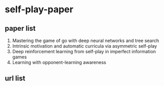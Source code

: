 # self-play-paper
## paper list
1. Mastering the game of go with deep neural networks and tree search
2. Intrinsic motivation and automatic curricula via asymmetric self-play
3. Deep reinforcement learning from self-play in imperfect information games
4. Learning with opponent-learning awareness
## url list